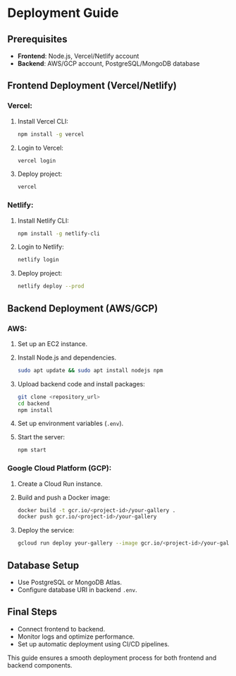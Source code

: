 # Deployment Guide

## Prerequisites

- **Frontend**: Node.js, Vercel/Netlify account
- **Backend**: AWS/GCP account, PostgreSQL/MongoDB database

## Frontend Deployment (Vercel/Netlify)

### Vercel:

1. Install Vercel CLI:

   ```sh
   npm install -g vercel
   ```

2. Login to Vercel:

   ```sh
   vercel login
   ```

3. Deploy project:

   ```sh
   vercel
   ```

### Netlify:

1. Install Netlify CLI:

   ```sh
   npm install -g netlify-cli
   ```

2. Login to Netlify:

   ```sh
   netlify login
   ```

3. Deploy project:

   ```sh
   netlify deploy --prod
   ```

## Backend Deployment (AWS/GCP)

### AWS:

1. Set up an EC2 instance.
2. Install Node.js and dependencies.

   ```sh
   sudo apt update && sudo apt install nodejs npm
   ```

3. Upload backend code and install packages:

   ```sh
   git clone <repository_url>
   cd backend
   npm install
   ```

4. Set up environment variables (`.env`).
5. Start the server:

   ```sh
   npm start
   ```

### Google Cloud Platform (GCP):

1. Create a Cloud Run instance.
2. Build and push a Docker image:

   ```sh
   docker build -t gcr.io/<project-id>/your-gallery .
   docker push gcr.io/<project-id>/your-gallery
   ```
3. Deploy the service:

   ```sh
   gcloud run deploy your-gallery --image gcr.io/<project-id>/your-gallery --platform managed
   ```

## Database Setup

- Use PostgreSQL or MongoDB Atlas.
- Configure database URI in backend `.env`.

## Final Steps

- Connect frontend to backend.
- Monitor logs and optimize performance.
- Set up automatic deployment using CI/CD pipelines.

This guide ensures a smooth deployment process for both frontend and backend components.

